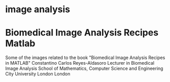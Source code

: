 # image analysis
# Biomedical Image Analysis Recipes Matlab
Some of the images  related to the book "Biomedical Image Analysis Recipes in MATLAB"
Constantino Carlos Reyes-Aldasoro
Lecturer in Biomedical Image Analysis
School of Mathematics, Computer Science and Engineering
City University London
London
